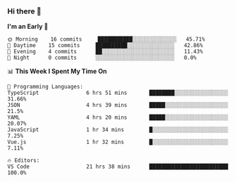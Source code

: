 ### Hi there 👋

<!--
**alexanderniebuhr/alexanderniebuhr** is a ✨ _special_ ✨ repository because its `README.md` (this file) appears on your GitHub profile.

Here are some ideas to get you started:

- 🔭 I’m currently working on ...
- 🌱 I’m currently learning ...
- 👯 I’m looking to collaborate on ...
- 🤔 I’m looking for help with ...
- 💬 Ask me about ...
- 📫 How to reach me: ...
- 😄 Pronouns: ...
- ⚡ Fun fact: ...
-->

<!--START_SECTION:waka-->
**I'm an Early 🐤** 

```text
🌞 Morning    16 commits     ███████████░░░░░░░░░░░░░░   45.71% 
🌆 Daytime    15 commits     ██████████░░░░░░░░░░░░░░░   42.86% 
🌃 Evening    4 commits      ██░░░░░░░░░░░░░░░░░░░░░░░   11.43% 
🌙 Night      0 commits      ░░░░░░░░░░░░░░░░░░░░░░░░░   0.0%

```


📊 **This Week I Spent My Time On** 

```text
💬 Programming Languages: 
TypeScript               6 hrs 51 mins       ████████░░░░░░░░░░░░░░░░░   31.66% 
JSON                     4 hrs 39 mins       █████░░░░░░░░░░░░░░░░░░░░   21.5% 
YAML                     4 hrs 20 mins       █████░░░░░░░░░░░░░░░░░░░░   20.07% 
JavaScript               1 hr 34 mins        █░░░░░░░░░░░░░░░░░░░░░░░░   7.25% 
Vue.js                   1 hr 32 mins        █░░░░░░░░░░░░░░░░░░░░░░░░   7.11%

🔥 Editors: 
VS Code                  21 hrs 38 mins      █████████████████████████   100.0%

```


<!--END_SECTION:waka-->
